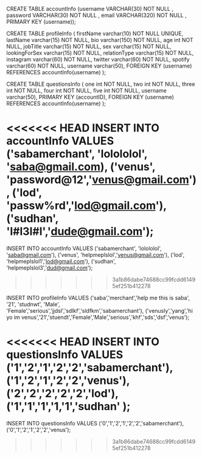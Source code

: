 CREATE TABLE accountInfo (username VARCHAR(30) NOT NULL , password VARCHAR(30) NOT NULL , email VARCHAR(320) NOT NULL , PRIMARY KEY (username));

CREATE TABLE profileInfo (
    firstName varchar(10) NOT NULL UNIQUE,
    lastName varchar(15) NOT NULL,
	bio varchar(150) NOT NULL,
	age int NOT NULL,
	jobTitle varchar(15) NOT NULL,
	sex varchar(15) NOT NULL,
	lookingForSex varchar(15) NOT NULL,
    relationType varchar(15) NOT NULL,
	instagram varchar(60) NOT NULL,
	twitter varchar(60) NOT NULL,
	spotify varchar(60) NOT NULL,
    username varchar(50),
    FOREIGN KEY (username) REFERENCES accountInfo(username)
);




CREATE TABLE questionsInfo (
    one int NOT NULL,
    two int NOT NULL,
    three int NOT NULL,
    four int NOT NULL,
    five int NOT NULL,
    username varchar(50),
	PRIMARY KEY (accountID),
 	FOREIGN KEY (username) REFERENCES accountInfo(username)
);



<<<<<<< HEAD
INSERT INTO accountInfo VALUES ('sabamerchant', 'lolololol', 'saba@gmail.com), ('venus', 'password@12','venus@gmail.com'), ('lod', 'passw%rd','lod@gmail.com'), ('sudhan', 'l#l3l#l','dude@gmail.com');
=======
INSERT INTO accountInfo VALUES ('sabamerchant', 'lolololol', 'saba@gmail.com'), ('venus', 'helpmeplslol','venus@gmail.com'), ('lod', 'helpmeplslol1','lod@gmail.com'), ('sudhan', 'helpmeplslol3','dud@gmail.com');
>>>>>>> 3a1b86dabe74688cc99fcdd61495ef251b412278

INSERT INTO profileInfo VALUES ('saba','merchant','help me this is saba', '21', 'studnwt', 'Male', 'Female','serious','jjdsl','sdlkf','sldfkm','sabamerchant'), ('venusly','yang','hi yo im venus','21','stuendt','Female','Male','serious','khf','sds','dsf','venus');

<<<<<<< HEAD
INSERT INTO questionsInfo VALUES ('1','2','1','2','2','sabamerchant'), ('1','2','1','2','2','venus'), ('2','2','2','2','2','lod'), ('1','1','1','1,'1','sudhan' );
=======
INSERT INTO questionsInfo VALUES ('0','1','2','1','2','2','sabamerchant'), ('0','1','2','1','2','2','venus');
>>>>>>> 3a1b86dabe74688cc99fcdd61495ef251b412278
